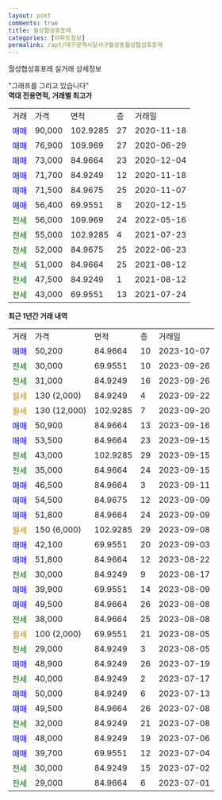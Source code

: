 ```yaml
---
layout: post
comments: true
title: 월성협성휴포레
categories: [아파트정보]
permalink: /apt/대구광역시달서구월성동월성협성휴포레
---
```


월성협성휴포레 실거래 상세정보

<script type="text/javascript">
  google.charts.load('current', {'packages':['line', 'corechart']});
  google.charts.setOnLoadCallback(drawChart);

  function drawChart() {
    var data = new google.visualization.DataTable();
    data.addColumn('date', '거래일');
    data.addColumn('number', "매매");
    data.addColumn('number', "전세");
    data.addColumn('number', "전매");

    data.addRows([[new Date(Date.parse("2023-10-07")), 50200, null, null], [new Date(Date.parse("2023-09-26")), null, 30000, null], [new Date(Date.parse("2023-09-26")), null, 31000, null], [new Date(Date.parse("2023-09-22")), null, null, null], [new Date(Date.parse("2023-09-20")), null, null, null], [new Date(Date.parse("2023-09-16")), 50900, null, null], [new Date(Date.parse("2023-09-15")), 53500, null, null], [new Date(Date.parse("2023-09-15")), null, 43000, null], [new Date(Date.parse("2023-09-15")), null, 35000, null], [new Date(Date.parse("2023-09-11")), 46500, null, null], [new Date(Date.parse("2023-09-09")), 54500, null, null], [new Date(Date.parse("2023-09-09")), 51800, null, null], [new Date(Date.parse("2023-09-08")), null, null, null], [new Date(Date.parse("2023-09-03")), 42100, null, null], [new Date(Date.parse("2023-08-22")), 51800, null, null], [new Date(Date.parse("2023-08-17")), null, 30000, null], [new Date(Date.parse("2023-08-09")), 39900, null, null], [new Date(Date.parse("2023-08-08")), 49500, null, null], [new Date(Date.parse("2023-08-08")), null, 38000, null], [new Date(Date.parse("2023-08-05")), null, null, null], [new Date(Date.parse("2023-08-05")), null, 29000, null], [new Date(Date.parse("2023-07-19")), 48900, null, null], [new Date(Date.parse("2023-07-17")), null, 40000, null], [new Date(Date.parse("2023-07-13")), 50000, null, null], [new Date(Date.parse("2023-07-08")), 49500, null, null], [new Date(Date.parse("2023-07-08")), null, 32000, null], [new Date(Date.parse("2023-07-06")), 48000, null, null], [new Date(Date.parse("2023-07-04")), 39700, null, null], [new Date(Date.parse("2023-07-02")), null, 30000, null], [new Date(Date.parse("2023-07-01")), null, 29000, null]]);

    var options = {
      hAxis: {
        format: 'yyyy/MM/dd'
      },    
      lineWidth: 0,
      pointsVisible: true,    
      title: '최근 1년간 유형별 실거래가 분포',
      legend: { position: 'bottom' }
    };

    var formatter = new google.visualization.NumberFormat({pattern:'###,###'} );
    formatter.format(data, 1);
    formatter.format(data, 2);
    
    setTimeout(function() {
        var chart = new google.visualization.LineChart(document.getElementById('columnchart_material'));
        chart.draw(data, (options));
        document.getElementById('loading').style.display = 'none';
    }, 200);
  }
</script>


<div id="loading" style="z-index:20; display: block; margin-left: 0px">"그래프를 그리고 있습니다"</div>
<div id="columnchart_material" style="width: 95%; margin-left: 0px; display: block"></div>
<!-- contents start -->
<b>역대 전용면적, 거래별 최고가</b>
<table class="sortable">
    <tr>
      <td>거래</td>
      <td>가격</td>
      <td>면적</td>
      <td>층</td>
      <td>거래일</td>
    </tr>
        <tr>
          <td><a style="color: blue">매매</a></td>
          <td>90,000</td>
          <td>102.9285</td>
          <td>27</td>
          <td>2020-11-18</td>
        </tr>            <tr>
          <td><a style="color: blue">매매</a></td>
          <td>76,900</td>
          <td>109.969</td>
          <td>27</td>
          <td>2020-06-29</td>
        </tr>            <tr>
          <td><a style="color: blue">매매</a></td>
          <td>73,000</td>
          <td>84.9664</td>
          <td>23</td>
          <td>2020-12-04</td>
        </tr>            <tr>
          <td><a style="color: blue">매매</a></td>
          <td>71,700</td>
          <td>84.9249</td>
          <td>12</td>
          <td>2020-11-18</td>
        </tr>            <tr>
          <td><a style="color: blue">매매</a></td>
          <td>71,500</td>
          <td>84.9675</td>
          <td>25</td>
          <td>2020-11-07</td>
        </tr>            <tr>
          <td><a style="color: blue">매매</a></td>
          <td>56,400</td>
          <td>69.9551</td>
          <td>8</td>
          <td>2020-12-15</td>
        </tr>        
        <tr>
              <td><a style="color: darkgreen">전세</a></td>
              <td>56,000</td>
              <td>109.969</td>
              <td>24</td>
              <td>2022-05-16</td>
            </tr>            <tr>
              <td><a style="color: darkgreen">전세</a></td>
              <td>55,000</td>
              <td>102.9285</td>
              <td>4</td>
              <td>2021-07-23</td>
            </tr>            <tr>
              <td><a style="color: darkgreen">전세</a></td>
              <td>52,000</td>
              <td>84.9675</td>
              <td>25</td>
              <td>2022-06-23</td>
            </tr>            <tr>
              <td><a style="color: darkgreen">전세</a></td>
              <td>51,000</td>
              <td>84.9664</td>
              <td>25</td>
              <td>2021-08-12</td>
            </tr>            <tr>
              <td><a style="color: darkgreen">전세</a></td>
              <td>47,500</td>
              <td>84.9249</td>
              <td>1</td>
              <td>2021-08-12</td>
            </tr>            <tr>
              <td><a style="color: darkgreen">전세</a></td>
              <td>43,000</td>
              <td>69.9551</td>
              <td>13</td>
              <td>2021-07-24</td>
            </tr>        
    
</table>

<b>최근 1년간 거래 내역</b>

<table class="sortable">
    <tr>
      <td>거래</td>
      <td>가격</td>
      <td>면적</td>
      <td>층</td>
      <td>거래일</td>
    </tr>
    <tr>
      <td><a style="color: blue">매매</a></td>
      <td>50,200</td>
      <td>84.9664</td>
      <td>10</td>
      <td>2023-10-07</td>
    </tr>          <tr>
      <td><a style="color: darkgreen">전세</a></td>
      <td>30,000</td>
      <td>69.9551</td>
      <td>10</td>
      <td>2023-09-26</td>
    </tr>          <tr>
      <td><a style="color: darkgreen">전세</a></td>
      <td>31,000</td>
      <td>84.9249</td>
      <td>16</td>
      <td>2023-09-26</td>
    </tr>          <tr>
      <td><a style="color: darkgoldenrod">월세</a></td>
      <td>130 (2,000)</td>
      <td>84.9249</td>
      <td>4</td>
      <td>2023-09-22</td>
    </tr>          <tr>
      <td><a style="color: darkgoldenrod">월세</a></td>
      <td>130 (12,000)</td>
      <td>102.9285</td>
      <td>7</td>
      <td>2023-09-20</td>
    </tr>          <tr>
      <td><a style="color: blue">매매</a></td>
      <td>50,900</td>
      <td>84.9664</td>
      <td>13</td>
      <td>2023-09-16</td>
    </tr>          <tr>
      <td><a style="color: blue">매매</a></td>
      <td>53,500</td>
      <td>84.9664</td>
      <td>23</td>
      <td>2023-09-15</td>
    </tr>          <tr>
      <td><a style="color: darkgreen">전세</a></td>
      <td>43,000</td>
      <td>102.9285</td>
      <td>29</td>
      <td>2023-09-15</td>
    </tr>          <tr>
      <td><a style="color: darkgreen">전세</a></td>
      <td>35,000</td>
      <td>84.9664</td>
      <td>24</td>
      <td>2023-09-15</td>
    </tr>          <tr>
      <td><a style="color: blue">매매</a></td>
      <td>46,500</td>
      <td>84.9664</td>
      <td>3</td>
      <td>2023-09-11</td>
    </tr>          <tr>
      <td><a style="color: blue">매매</a></td>
      <td>54,500</td>
      <td>84.9675</td>
      <td>12</td>
      <td>2023-09-09</td>
    </tr>          <tr>
      <td><a style="color: blue">매매</a></td>
      <td>51,800</td>
      <td>84.9664</td>
      <td>24</td>
      <td>2023-09-09</td>
    </tr>          <tr>
      <td><a style="color: darkgoldenrod">월세</a></td>
      <td>150 (6,000)</td>
      <td>102.9285</td>
      <td>29</td>
      <td>2023-09-08</td>
    </tr>          <tr>
      <td><a style="color: blue">매매</a></td>
      <td>42,100</td>
      <td>69.9551</td>
      <td>20</td>
      <td>2023-09-03</td>
    </tr>          <tr>
      <td><a style="color: blue">매매</a></td>
      <td>51,800</td>
      <td>84.9664</td>
      <td>12</td>
      <td>2023-08-22</td>
    </tr>          <tr>
      <td><a style="color: darkgreen">전세</a></td>
      <td>30,000</td>
      <td>84.9249</td>
      <td>9</td>
      <td>2023-08-17</td>
    </tr>          <tr>
      <td><a style="color: blue">매매</a></td>
      <td>39,900</td>
      <td>69.9551</td>
      <td>14</td>
      <td>2023-08-09</td>
    </tr>          <tr>
      <td><a style="color: blue">매매</a></td>
      <td>49,500</td>
      <td>84.9664</td>
      <td>26</td>
      <td>2023-08-08</td>
    </tr>          <tr>
      <td><a style="color: darkgreen">전세</a></td>
      <td>38,000</td>
      <td>84.9664</td>
      <td>25</td>
      <td>2023-08-08</td>
    </tr>          <tr>
      <td><a style="color: darkgoldenrod">월세</a></td>
      <td>100 (2,000)</td>
      <td>69.9551</td>
      <td>21</td>
      <td>2023-08-05</td>
    </tr>          <tr>
      <td><a style="color: darkgreen">전세</a></td>
      <td>29,000</td>
      <td>84.9249</td>
      <td>3</td>
      <td>2023-08-05</td>
    </tr>          <tr>
      <td><a style="color: blue">매매</a></td>
      <td>48,900</td>
      <td>84.9249</td>
      <td>26</td>
      <td>2023-07-19</td>
    </tr>          <tr>
      <td><a style="color: darkgreen">전세</a></td>
      <td>40,000</td>
      <td>84.9249</td>
      <td>2</td>
      <td>2023-07-17</td>
    </tr>          <tr>
      <td><a style="color: blue">매매</a></td>
      <td>50,000</td>
      <td>84.9249</td>
      <td>6</td>
      <td>2023-07-13</td>
    </tr>          <tr>
      <td><a style="color: blue">매매</a></td>
      <td>49,500</td>
      <td>84.9664</td>
      <td>26</td>
      <td>2023-07-08</td>
    </tr>          <tr>
      <td><a style="color: darkgreen">전세</a></td>
      <td>32,000</td>
      <td>84.9249</td>
      <td>21</td>
      <td>2023-07-08</td>
    </tr>          <tr>
      <td><a style="color: blue">매매</a></td>
      <td>48,000</td>
      <td>84.9249</td>
      <td>19</td>
      <td>2023-07-06</td>
    </tr>          <tr>
      <td><a style="color: blue">매매</a></td>
      <td>39,700</td>
      <td>69.9551</td>
      <td>12</td>
      <td>2023-07-04</td>
    </tr>          <tr>
      <td><a style="color: darkgreen">전세</a></td>
      <td>30,000</td>
      <td>84.9249</td>
      <td>15</td>
      <td>2023-07-02</td>
    </tr>          <tr>
      <td><a style="color: darkgreen">전세</a></td>
      <td>29,000</td>
      <td>84.9664</td>
      <td>6</td>
      <td>2023-07-01</td>
    </tr>      </table>
<!-- contents end -->    

